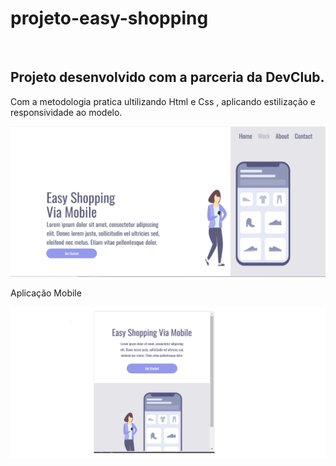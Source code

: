 <h1>projeto-easy-shopping</h1>
<br>
<h2>Projeto desenvolvido com a parceria da DevClub.</h2>
<p>Com a metodologia pratica ultilizando Html e Css , aplicando estilização e responsividade ao modelo.</p>

<img src="assets/proj04.png"/>
<p>Aplicação Mobile</p>
<img src="assets/proj04cel.png"/>
